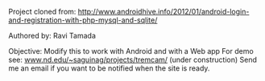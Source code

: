 Project cloned from: http://www.androidhive.info/2012/01/android-login-and-registration-with-php-mysql-and-sqlite/

Authored by: Ravi Tamada

Objective: Modify this to work with Android and with a Web app
	   For demo see: www.nd.edu/~saguinag/projects/tremcam/ (under construction) 
	   Send me an email if you want to be notified when the site is ready.
          
